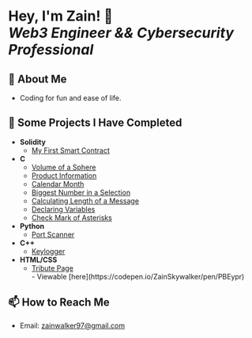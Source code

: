 <h1>Hey, I'm Zain! 👋</br><i>Web3 Engineer && Cybersecurity Professional</i></h1>

<h2>🌇 About Me</h2>

<ul>
  <li>Coding for fun and ease of life.</li>
</ul>

<h2>📝 Some Projects I Have Completed</h2>

<ul>
  <li><b>Solidity</b>
    <ul>
      <li><a href="https://github.com/ZainWalker/firstSmartContract/tree/main">My First Smart Contract</a>
    </ul>
  </li>

  <li><b>C</b>
    <ul>
      <li><a href="https://github.com/ZainWalker/volumeOfSphere/blob/main/volumeOfSphere.c">Volume of a Sphere</a></li>
      <li><a href="https://github.com/ZainWalker/productInformation/blob/main/productInformation.c">Product Information</a></li>
      <li><a href="https://github.com/ZainWalker/oneMonthCalendar/blob/main/one-monthCalendar.c">Calendar Month</a></li>
      <li><a href="https://github.com/ZainWalker/biggestNumberInASelection/blob/main/biggestNumberInaSelection.c">Biggest Number in a Selection</a></li>
      <li><a href="https://github.com/ZainWalker/calculatingLengthOfMessage/blob/main/calculatingLengthOfMessage.c">Calculating Length of a Message</a></li>
      <li><a href="https://github.com/ZainWalker/declaringVariables/blob/main/declaringVariables.c">Declaring Variables</a></li>
      <li><a href="https://github.com/ZainWalker/check/blob/main/Check.c">Check Mark of Asterisks</a></li>
    </ul>
  </li>
    
  <li><b>Python</b>
    <ul>
      <li><a href="https://github.com/ZainWalker/PortScanner/blob/main/main.py">Port Scanner</a></li>
    </ul>
  </li>
  
  <li><b>C++</b>
    <ul>
      <li><a href="https://github.com/ZainWalker/Keylogger/blob/main/main.cpp">Keylogger</a></li>
    </ul>
  </li>

  <li><b>HTML/CSS</b>
    <ul>
      <li><a href="https://github.com/ZainWalker/Keylogger/blob/main/main.cpp">Tribute Page</a></li> - Viewable [here](https://codepen.io/ZainSkywalker/pen/PBEypr)
    </ul>
  </li>
  
</ul>


<h2>📫 How to Reach Me</h2>

* Email: <a href="mailto:zainwalker97@gmail.com">zainwalker97@gmail.com</a>



<!--
**ZainWalker/ZainWalker** is a ✨ _special_ ✨ repository because its `README.md` (this file) appears on your GitHub profile.

Here are some ideas to get you started:

- 🔭 I’m currently working on ...
- 🌱 I’m currently learning ...
- 👯 I’m looking to collaborate on ...
- 🤔 I’m looking for help with ...
- 💬 Ask me about ...
- 📫 How to reach me: ...
- 😄 Pronouns: ...
- ⚡ Fun fact: ...
-->
